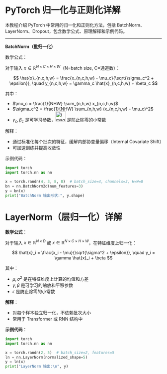 # PyTorch 归一化与正则化详解

本教程介绍 PyTorch 中常用的归一化和正则化方法，包括 BatchNorm、LayerNorm、Dropout，包含数学公式、原理解释和示例代码。

---

**BatchNorm（批归一化）**

数学公式：

对于输入 $x \in \mathbb{R}^{N \times C \times H \times W}$（N=batch size, C=通道数）：

$$
\hat{x}_{n,c,h,w} = \frac{x_{n,c,h,w} - \mu_c}{\sqrt{\sigma_c^2 + \epsilon}}, \quad
y_{n,c,h,w} = \gamma_c \hat{x}_{n,c,h,w} + \beta_c
$$

其中：

- $\mu_c = \frac{1}{NHW} \sum_{n,h,w} x_{n,c,h,w}$  
- $\sigma_c^2 = \frac{1}{NHW} \sum_{n,h,w} (x_{n,c,h,w} - \mu_c)^2$  
- $\gamma_c, \beta_c$ 是可学习参数，<img width="33" height="32" alt="image" src="https://github.com/user-attachments/assets/fe35df7d-8149-4366-bfa8-becb8b0b460b" />
 是防止除零的小常数

解释：

- 通过标准化每个批次的特征，缓解内部协变量偏移（Internal Covariate Shift）  
- 可加速训练并提高收敛性  

示例代码：

```python
import torch
import torch.nn as nn

x = torch.randn(4, 3, 8, 8)  # batch_size=4, channels=3, H=W=8
bn = nn.BatchNorm2d(num_features=3)
y = bn(x)
print("BatchNorm 输出形状:", y.shape)
```

# LayerNorm（层归一化）详解

**数学公式**：

对于输入 $x \in \mathbb{R}^{N \times D}$ 或 $x \in \mathbb{R}^{N \times C \times H \times W}$，在特征维度上归一化：

$$
\hat{x}_i = \frac{x_i - \mu}{\sqrt{\sigma^2 + \epsilon}}, \quad
y_i = \gamma \hat{x}_i + \beta
$$

其中：

- $\mu, \sigma^2$ 是在特征维度上计算的均值和方差  
- $\gamma, \beta$ 是可学习的缩放和平移参数  
- $\epsilon$ 是防止除零的小常数

**解释**：

- 对每个样本独立归一化，不依赖批次大小  
- 常用于 Transformer 或 RNN 结构中  

**示例代码**：

```python
import torch
import torch.nn as nn

x = torch.randn(2, 5)  # batch_size=2, features=5
ln = nn.LayerNorm(normalized_shape=5)
y = ln(x)
print("LayerNorm 输出:\n", y)
```
